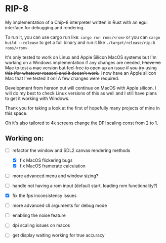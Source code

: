 # RIP-8

My implementation of a Chip-8 interpreter written in Rust with an egui interface for debugging and rendering.

To run it, you can use cargo run like: `cargo run roms/<rom>` or you can `cargo build --release` to get a full binary and run it like `./target/release/rip-8 roms/<rom>`.

It's only tested to work on Linux and Apple Silicon MacOS systems but I'm working on a Windows implementation if any changes are needed, ~~I have no Mac to test a mac version but feel free to open up an issue if you try using this (for whatever reason) and it doesn't work.~~ I now have an Apple silicon Mac that I've tested it on! A few changes were required.

Development from hereon out will continue on MacOS with Apple silicon. I will do my best to check Linux versions of this as well and I still have plans to get it working with Windows.

Thank you for taking a look at the first of hopefully many projects of mine in this space.

Oh it's also tailored to 4k screens change the DPI scaling const from 2 to 1.

## Working on:
- [ ] refactor the window and SDL2 canvas rendering methods
    - [x] fix MacOS flickering bugs
    - [x] fix MacOS framerate calculation
- [ ] more advanced menu and window sizing?
- [ ] handle not having a rom input (default start, loading rom functionality?)
- [x] fix the fps inconsistency issues
- [ ] more advanced cli arguments for debug mode
- [ ] enabling the noise feature
- [ ] dpi scaling issues on macos
- [ ] get display waiting working for true accuracy

